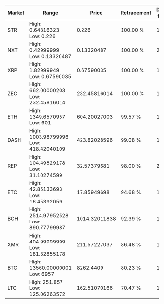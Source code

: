 | Market | Range | Price| Retracement | Doubles to 50% |
| --- | --- | --- | --- | --- |
| STR | High: 0.64816323<br />Low: 0.226 | 0.226 | 100.00 % | 1.93 |
| NXT | High: 0.42999999<br />Low: 0.13320487 | 0.13320487 | 100.00 % | 2.11 |
| XRP | High: 1.82999949<br />Low: 0.67590035 | 0.67590035 | 100.00 % | 1.85 |
| ZEC | High: 662.00000203<br />Low: 232.45816014 | 232.45816014 | 100.00 % | 1.92 |
| ETH | High: 1349.6570957<br />Low: 601 | 604.20027003 | 99.57 % | 1.61 |
| DASH | High: 1003.98799996<br />Low: 418.42040109 | 423.82028596 | 99.08 % | 1.68 |
| REP | High: 104.49829178<br />Low: 31.10274599 | 32.57379681 | 98.00 % | 2.08 |
| ETC | High: 42.85133693<br />Low: 16.45392059 | 17.85949698 | 94.68 % | 1.66 |
| BCH | High: 2514.97952528<br />Low: 890.77799987 | 1014.32011838 | 92.39 % | 1.68 |
| XMR | High: 404.99999999<br />Low: 181.32855178 | 211.57227037 | 86.48 % | 1.39 |
| BTC | High: 13560.00000001<br />Low: 6957 | 8262.4409 | 80.23 % | 1.24 |
| LTC | High: 251.857<br />Low: 125.06263572 | 162.51070166 | 70.47 % | 1.16 |
